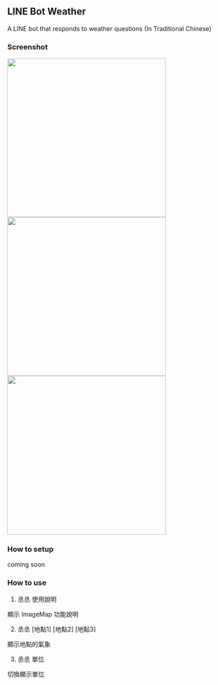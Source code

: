 ## LINE Bot Weather

A LINE bot that responds to weather questions (In Traditional Chinese)

### Screenshot
<img src="https://github.com/wm4n/line-bot-weather/blob/master/readme/screen02.jpg" width="360"/>
<img src="https://github.com/wm4n/line-bot-weather/blob/master/readme/screen03.jpg" width="360"/>
<img src="https://github.com/wm4n/line-bot-weather/blob/master/readme/screen04.jpg" width="360"/>

### How to setup
coming soon

### How to use
1. 丞丞 使用說明
  
  顯示 ImageMap 功能說明

2. 丞丞 [地點1] [地點2] [地點3]
  
  顯示地點的氣象

3. 丞丞 單位
  
  切換顯示單位
